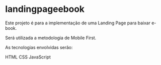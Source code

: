 # landingpageebook

Este projeto é para a implementação de uma Landing Page para baixar e-book.

<link rel="Projeto" href=".github/Projeto.png" />

Será utilizada a metodologia de Mobile First.

As tecnologias envolvidas serão:

HTML
CSS
JavaScript
